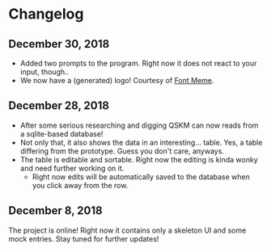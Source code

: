 # Changelog
## December 30, 2018
* Added two prompts to the program. Right now it does not react to your input, though..
* We now have a (generated) logo! Courtesy of [Font Meme](https://fontmeme.com/fallout-font/). 

## December 28, 2018
* After some serious researching and digging QSKM can now reads from a sqlite-based database! 
* Not only that, it also shows the data in an interesting... table. Yes, a table differing from the prototype. Guess you don't care, anyways.
* The table is editable and sortable. Right now the editing is kinda wonky and need further working on it.
    - Right now edits will be automatically saved to the database when you click away from the row.

## December 8, 2018
The project is online! Right now it contains only a skeleton UI and some mock entries. Stay tuned for further updates!
